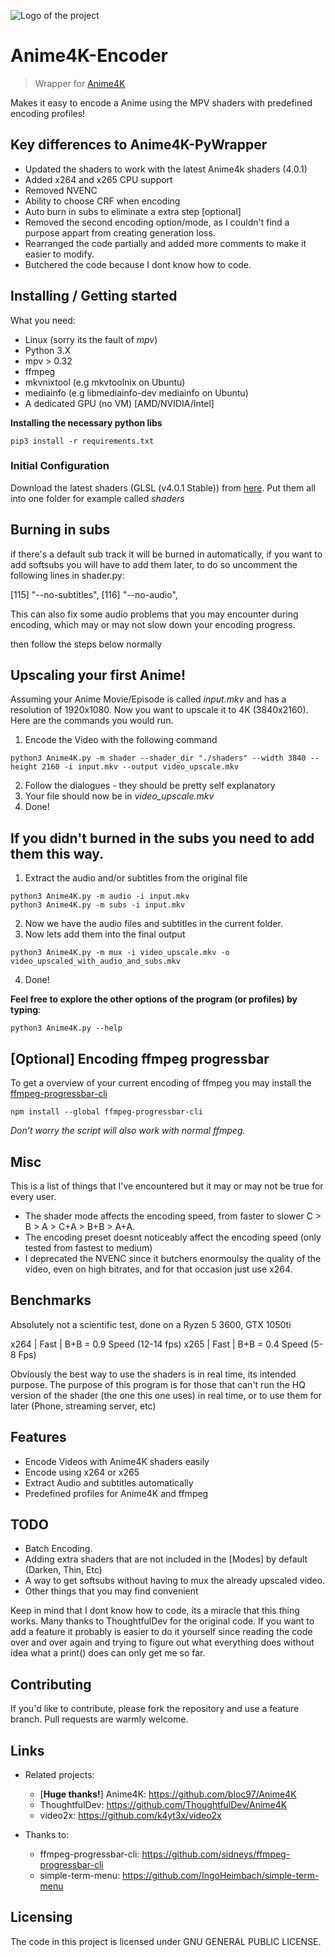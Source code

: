 ![Logo of the project](demo.gif)

# Anime4K-Encoder
> Wrapper for [Anime4K](https://github.com/bloc97/Anime4K)

Makes it easy to encode a Anime using the MPV shaders with predefined encoding profiles!

## Key differences to Anime4K-PyWrapper

- Updated the shaders to work with the latest Anime4k shaders (4.0.1)
- Added x264 and x265 CPU support
- Removed NVENC
- Ability to choose CRF when encoding
- Auto burn in subs to eliminate a extra step [optional]
- Removed the second encoding option/mode, as I couldn't find a purpose appart from creating generation loss.
- Rearranged the code partially and added more comments to make it easier to modify.
- Butchered the code because I dont know how to code.

## Installing / Getting started

What you need:
- Linux (sorry its the fault of *mpv*)
- Python 3.X
- mpv > 0.32
- ffmpeg
- mkvnixtool (e.g mkvtoolnix on Ubuntu)
- mediainfo (e.g libmediainfo-dev mediainfo on Ubuntu)
- A dedicated GPU (no VM) [AMD/NVIDIA/Intel]

**Installing the necessary python libs**

```
pip3 install -r requirements.txt

```

### Initial Configuration

Download the latest shaders (GLSL (v4.0.1 Stable)) from [here](https://github.com/bloc97/Anime4K/releases).
Put them all into one folder for example called *shaders*

## Burning in subs

if there's a default sub track it will be burned in automatically, if you want to add softsubs you will have to add them later, to do so uncomment the following lines in shader.py:

[115] "--no-subtitles",
[116] "--no-audio",

This can also fix some audio problems that you may encounter during encoding, which may or may not slow down your encoding progress.

then follow the steps below normally

## Upscaling your first Anime!

Assuming your Anime Movie/Episode is called *input.mkv* and has a resolution of 1920x1080.
Now you want to upscale it to 4K (3840x2160).
Here are the commands you would run.

1. Encode the Video with the following command
```
python3 Anime4K.py -m shader --shader_dir "./shaders" --width 3840 --height 2160 -i input.mkv --output video_upscale.mkv

```
2. Follow the dialogues - they should be pretty self explanatory
4. Your file should now be in *video_upscale.mkv*
5. Done!

## If you didn't burned in the subs you need to add them this way.

1. Extract the audio and/or subtitles from the original file
```
python3 Anime4K.py -m audio -i input.mkv
python3 Anime4K.py -m subs -i input.mkv

```
2. Now we have the audio files and subtitles in the current folder.
3. Now lets add them into the final output

```
python3 Anime4K.py -m mux -i video_upscale.mkv -o video_upscaled_with_audio_and_subs.mkv

```
4. Done!

**Feel free to explore the other options of the program (or profiles) by typing**:

```
python3 Anime4K.py --help

```

## **[Optional]** Encoding ffmpeg progressbar
To get a overview of your current encoding of ffmpeg you may install the [ffmpeg-progressbar-cli](https://github.com/sidneys/ffmpeg-progressbar-cli)

```
npm install --global ffmpeg-progressbar-cli

```

*Don't worry the script will also work with normal ffmpeg.*

## Misc
This is a list of things that I've encountered but it may or may not be true for every user.

- The shader mode affects the encoding speed, from faster to slower C > B > A > C+A > B+B > A+A.
- The encoding preset doesnt noticeably affect the encoding speed (only tested from fastest to medium)
- I deprecated the NVENC since it butchers enormoulsy the quality of the video, even on high bitrates, and for that occasion just use x264.

## Benchmarks
Absolutely not a scientific test, done on a Ryzen 5 3600, GTX 1050ti

x264 | Fast | B+B = 0.9 Speed (12-14 fps)
x265 | Fast | B+B = 0.4 Speed (5-8 Fps)

Obviously the best way to use the shaders is in real time, its intended purpose. The purpose of this program is for those that can't run the HQ version of the shader (the one this one uses) in real time, or to use them for later (Phone, streaming server, etc)

## Features

* Encode Videos with Anime4K shaders easily
* Encode using x264 or x265
* Extract Audio and subtitles automatically
* Predefined profiles for Anime4K and ffmpeg

## TODO

- Batch Encoding.
- Adding extra shaders that are not included in the [Modes] by default (Darken, Thin, Etc)
- A way to get softsubs without having to mux the already upscaled video.
- Other things that you may find convenient

Keep in mind that I dont know how to code, its a miracle that this thing works. Many thanks to ThoughtfulDev for the original code.
If you want to add a feature it probably is easier to do it yourself since reading the code over and over again and trying to figure out what everything does without idea what a print() does can only get me so far.

## Contributing

If you'd like to contribute, please fork the repository and use a feature
branch. Pull requests are warmly welcome.

## Links

- Related projects:
  - [**Huge thanks!**] Anime4K: https://github.com/bloc97/Anime4K
  - ThoughtfulDev: https://github.com/ThoughtfulDev/Anime4K
  - video2x: https://github.com/k4yt3x/video2x

- Thanks to:
  - ffmpeg-progressbar-cli: https://github.com/sidneys/ffmpeg-progressbar-cli
  - simple-term-menu: https://github.com/IngoHeimbach/simple-term-menu


## Licensing

The code in this project is licensed under GNU GENERAL PUBLIC LICENSE.
